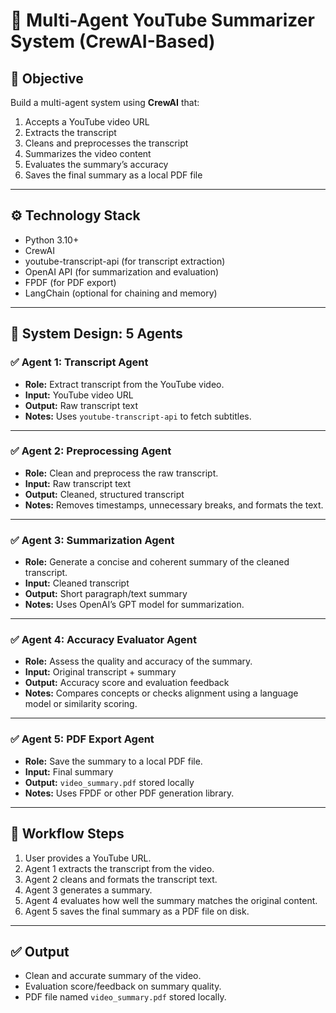 # 🧠 Multi-Agent YouTube Summarizer System (CrewAI-Based)

## 📌 Objective

Build a multi-agent system using **CrewAI** that:
1. Accepts a YouTube video URL
2. Extracts the transcript
3. Cleans and preprocesses the transcript
4. Summarizes the video content
5. Evaluates the summary’s accuracy
6. Saves the final summary as a local PDF file

---

## ⚙️ Technology Stack

- Python 3.10+
- CrewAI
- youtube-transcript-api (for transcript extraction)
- OpenAI API (for summarization and evaluation)
- FPDF (for PDF export)
- LangChain (optional for chaining and memory)

---

## 🧩 System Design: 5 Agents

### ✅ Agent 1: Transcript Agent

- **Role:** Extract transcript from the YouTube video.
- **Input:** YouTube video URL
- **Output:** Raw transcript text
- **Notes:** Uses `youtube-transcript-api` to fetch subtitles.

---

### ✅ Agent 2: Preprocessing Agent

- **Role:** Clean and preprocess the raw transcript.
- **Input:** Raw transcript text
- **Output:** Cleaned, structured transcript
- **Notes:** Removes timestamps, unnecessary breaks, and formats the text.

---

### ✅ Agent 3: Summarization Agent

- **Role:** Generate a concise and coherent summary of the cleaned transcript.
- **Input:** Cleaned transcript
- **Output:** Short paragraph/text summary
- **Notes:** Uses OpenAI’s GPT model for summarization.

---

### ✅ Agent 4: Accuracy Evaluator Agent

- **Role:** Assess the quality and accuracy of the summary.
- **Input:** Original transcript + summary
- **Output:** Accuracy score and evaluation feedback
- **Notes:** Compares concepts or checks alignment using a language model or similarity scoring.

---

### ✅ Agent 5: PDF Export Agent

- **Role:** Save the summary to a local PDF file.
- **Input:** Final summary
- **Output:** `video_summary.pdf` stored locally
- **Notes:** Uses FPDF or other PDF generation library.

---

## 🔁 Workflow Steps

1. User provides a YouTube URL.
2. Agent 1 extracts the transcript from the video.
3. Agent 2 cleans and formats the transcript text.
4. Agent 3 generates a summary.
5. Agent 4 evaluates how well the summary matches the original content.
6. Agent 5 saves the final summary as a PDF file on disk.

---

## ✅ Output

- Clean and accurate summary of the video.
- Evaluation score/feedback on summary quality.
- PDF file named `video_summary.pdf` stored locally.
